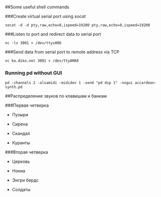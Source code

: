 ##Some useful shell commands

###Create virtual serial port using *socat*


	socat -d -d pty,raw,echo=0,ispeed=19200 pty,raw,echo=0,ispeed=19200

###Listen to port and redirect data to serial port


	nc -lv 3001 > /dev/ttys006

###Send data from serial port to remote address via TCP


	nc ko.diko.net 3001 < /dev/ttyAMA0 
  
### Running pd without GUI


	pd -channels 2 -alsamidi -mididev 1 -send "pd dsp 1" -nogui accardeon-synth.pd 
  
##Распределение звуков по клавишам и банкам


###Первая четверка


* Пузыри
* Сирена

* Скандал
* Куранты

###Вторая четверка


* Церковь
* Нокиа

* Энгри бердс
* Солдаты



